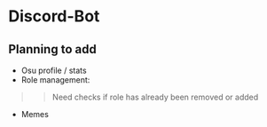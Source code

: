 # Discord-Bot  
## Planning to add  
- Osu profile / stats  
- Role management:  
>> Need checks if role has already been removed or added
- Memes
